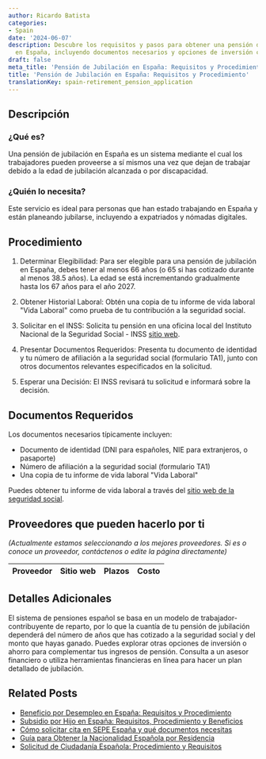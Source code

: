 ```yaml
---
author: Ricardo Batista
categories:
- Spain
date: '2024-06-07'
description: Descubre los requisitos y pasos para obtener una pensión de jubilación
  en España, incluyendo documentos necesarios y opciones de inversión complementarias.
draft: false
meta_title: 'Pensión de Jubilación en España: Requisitos y Procedimiento'
title: 'Pensión de Jubilación en España: Requisitos y Procedimiento'
translationKey: spain-retirement_pension_application
---
```



## Descripción
### ¿Qué es?
Una pensión de jubilación en España es un sistema mediante el cual los trabajadores pueden proveerse a sí mismos una vez que dejan de trabajar debido a la edad de jubilación alcanzada o por discapacidad.

### ¿Quién lo necesita?
Este servicio es ideal para personas que han estado trabajando en España y están planeando jubilarse, incluyendo a expatriados y nómadas digitales.

## Procedimiento

1. Determinar Elegibilidad:
Para ser elegible para una pensión de jubilación en España, debes tener al menos 66 años (o 65 si has cotizado durante al menos 38.5 años). La edad se está incrementando gradualmente hasta los 67 años para el año 2027.

2. Obtener Historial Laboral:
Obtén una copia de tu informe de vida laboral "Vida Laboral" como prueba de tu contribución a la seguridad social.

3. Solicitar en el INSS:
Solicita tu pensión en una oficina local del Instituto Nacional de la Seguridad Social - INSS [sitio web](http://www.seg-social.es/wps/portal/wss/internet/Inicio).

4. Presentar Documentos Requeridos:
Presenta tu documento de identidad y tu número de afiliación a la seguridad social (formulario TA1), junto con otros documentos relevantes especificados en la solicitud.

5. Esperar una Decisión:
El INSS revisará tu solicitud e informará sobre la decisión.

## Documentos Requeridos
Los documentos necesarios típicamente incluyen:

- Documento de identidad (DNI para españoles, NIE para extranjeros, o pasaporte)
- Número de afiliación a la seguridad social (formulario TA1)
- Una copia de tu informe de vida laboral "Vida Laboral"

Puedes obtener tu informe de vida laboral a través del [sitio web de la seguridad social](http://www.seg-social.es/wps/portal/wss/internet/Trabajadores/Afiliacion/10747/10749).

## Proveedores que pueden hacerlo por ti
_(Actualmente estamos seleccionando a los mejores proveedores. Si es o conoce un proveedor, contáctenos o edite la página directamente)_

| Proveedor | Sitio web | Plazos | Costo |
| --------------- | --------------- | :-------------: | :-------------: |

## Detalles Adicionales

El sistema de pensiones español se basa en un modelo de trabajador-contribuyente de reparto, por lo que la cuantía de tu pensión de jubilación dependerá del número de años que has cotizado a la seguridad social y del monto que hayas ganado. Puedes explorar otras opciones de inversión o ahorro para complementar tus ingresos de pensión. Consulta a un asesor financiero o utiliza herramientas financieras en línea para hacer un plan detallado de jubilación.


## Related Posts

- [Beneficio por Desempleo en España: Requisitos y Procedimiento](https://tramitit.com/es/guides/spain/solicitud_de_prestacion_por_desempleo/)
- [Subsidio por Hijo en España: Requisitos, Procedimiento y Beneficios](https://tramitit.com/es/guides/spain/solicitar_prestaciones_por_hijo_a_cargo/)
- [Cómo solicitar cita en SEPE España y qué documentos necesitas](https://tramitit.com/es/guides/spain/solicitud_de_cita_previa_para_el_sepe/)
- [Guía para Obtener la Nacionalidad Española por Residencia](https://tramitit.com/es/guides/spain/nacionalidad_española_por_residencia/)
- [Solicitud de Ciudadanía Española: Procedimiento y Requisitos](https://tramitit.com/es/guides/spain/solicitud_de_nacionalidad/)